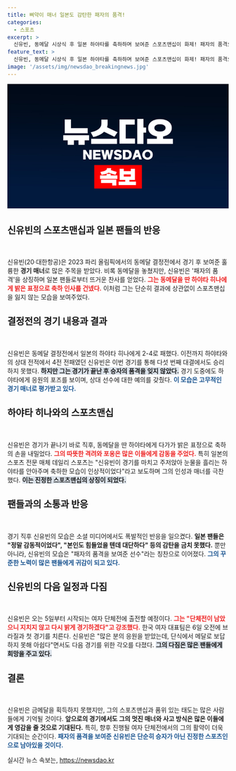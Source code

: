 ```yaml
---
title: 삐약이 매너 일본도 감탄한 패자의 품격!
categories:
  - 스포츠
excerpt: >
  신유빈, 동메달 시상식 후 일본 하야타를 축하하며 보여준 스포츠맨십이 화제! 패자의 품격으로 전 세계 팬들의 찬사를 이끌어낸 감동 스토리. 다음엔 단체전에서 메달 도전!
feature_text: >
  신유빈, 동메달 시상식 후 일본 하야타를 축하하며 보여준 스포츠맨십이 화제! 패자의 품격으로 전 세계 팬들의 찬사를 이끌어낸 감동 스토리. 다음엔 단체전에서 메달 도전!
image: '/assets/img/newsdao_breakingnews.jpg'
---
```


<p><img src="/assets/img/newsdao_breakingnews.jpg" alt="flaretime 속보" /></p>

<h2 data-ke-size="size26">신유빈의 스포츠맨십과 일본 팬들의 반응</h2>

<p data-ke-size="size16">&nbsp;</p>

<p>신유빈(20·대한항공)은 2023 파리 올림픽에서의 동메달 결정전에서 경기 후 보여준 훌륭한 <b>경기 매너</b>로 많은 주목을 받았다. 비록 동메달을 놓쳤지만, 신유빈은 '패자의 품격'을 상징하며 일본 팬들로부터 뜨거운 찬사를 얻었다. <b><span style="color: #ee2323;">그는 동메달을 딴 하야타 히나에게 밝은 표정으로 축하 인사를 건넸다.</span></b> 이처럼 그는 단순히 결과에 상관없이 스포츠맨십을 잃지 않는 모습을 보여주었다. </p>

<h2 data-ke-size="size26">결정전의 경기 내용과 결과</h2>

<p data-ke-size="size16">&nbsp;</p>

<p>신유빈은 동메달 결정전에서 일본의 하야타 히나에게 2-4로 패했다. 이전까지 하야타와의 상대 전적에서 4전 전패였던 신유빈은 이번 경기를 통해 다섯 번째 대결에서도 승리하지 못했다. <b><span style="background-color: #21538527;">하지만 그는 경기가 끝난 후 승자의 품격을 잊지 않았다.</span></b> 경기 도중에도 하야타에게 응원의 포즈를 보이며, 상대 선수에 대한 예의를 갖췄다. <b><span style="color: #1a5490;">이 모습은 고무적인 경기 매너로 평가받고 있다.</span></b></p>

<h2 data-ke-size="size26">하야타 히나와의 스포츠맨십</h2>

<p data-ke-size="size16">&nbsp;</p>

<p>신유빈은 경기가 끝나기 바로 직후, 동메달을 딴 하야타에게 다가가 밝은 표정으로 축하의 손을 내밀었다. <b><span style="color: #ee2323;">그의 따뜻한 격려와 포옹은 많은 이들에게 감동을 주었다.</span></b> 특히 일본의 스포츠 전문 매체 데일리 스포츠는 "신유빈이 경기를 마치고 주저앉아 눈물을 흘리는 하야타를 안아주며 축하한 모습이 인상적이었다"라고 보도하며 그의 인성과 매너를 극찬했다. <b><span style="background-color: #21538527;">이는 진정한 스포츠맨십의 상징이 되었다.</span></b></p>

<h2 data-ke-size="size26">팬들과의 소통과 반응</h2>

<p data-ke-size="size16">&nbsp;</p>

<p>경기 직후 신유빈의 모습은 소셜 미디어에서도 폭발적인 반응을 일으켰다. <b>일본 팬들은 "정말 감동적이었다", "본인도 힘들었을 텐데 대단하다" 등의 감탄을 금치 못했다.</b> 뿐만 아니라, 신유빈의 모습은 "패자의 품격을 보여준 선수"라는 칭찬으로 이어졌다. <b><span style="color: #1a5490;">그의 꾸준한 노력이 많은 팬들에게 귀감이 되고 있다.</span></b> </p>

<h2 data-ke-size="size26">신유빈의 다음 일정과 다짐</h2>

<p data-ke-size="size16">&nbsp;</p>

<p>신유빈은 오는 5일부터 시작되는 여자 단체전에 출전할 예정이다. <b><span style="color: #ee2323;">그는 "단체전이 남았으니 지치지 않고 다시 밝게 경기하겠다"고 강조했다.</span></b> 한국 여자 대표팀은 6일 오전에 브라질과 첫 경기를 치른다. 신유빈은 "많은 분의 응원을 받았는데, 단식에서 메달로 보답하지 못해 아쉽다"면서도 다음 경기를 위한 각오를 다졌다. <b><span style="background-color: #21538527;">그의 다짐은 많은 팬들에게 희망을 주고 있다.</span></b> </p>

<h2 data-ke-size="size26">결론</h2>

<p data-ke-size="size16">&nbsp;</p>

<p>신유빈은 금메달을 획득하지 못했지만, 그의 스포츠맨십과 품위 있는 태도는 많은 사람들에게 기억될 것이다. <b>앞으로의 경기에서도 그의 멋진 매너와 사고 방식은 많은 이들에게 영감을 줄 것으로 기대된다.</b> 특히, 향후 진행될 여자 단체전에서의 그의 활약이 더욱 기대되는 순간이다. <b><span style="color: #1a5490;">패자의 품격을 보여준 신유빈은 단순히 승자가 아닌 진정한 스포츠인으로 남아있을 것이다.</span></b></p>
실시간 뉴스 속보는, <a href="https://newsdao.kr" rel="dofollow">https://newsdao.kr</a>


